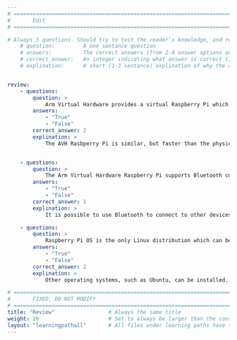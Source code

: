 ```yaml
---
# ================================================================================
#       Edit
# ================================================================================

# Always 3 questions. Should try to test the reader's knowledge, and reinforce the key points you want them to remember.
    # question:         A one sentance question
    # answers:          The correct answers (from 2-4 answer options only). Should be surrounded by quotes.
    # correct_answer:   An integer indicating what answer is correct (index starts from 0)
    # explination:      A short (1-3 sentance) explination of why the correct answer is correct. Can add aditional context if desired


review:
    - questions:
        question: >
            Arm Virtual Hardware provides a virtual Raspberry Pi which is similar, but slower than a real Raspberry Pi.
        answers:
            - "True"
            - "False"
        correct_answer: 2                     
        explination: >
            The AVH Rasbperry Pi is similar, but faster than the physical Raspberry Pi. 


    - questions:
        question: >
            The Arm Virtual Hardware Raspberry Pi supports Bluetooth connections with other devices in AVH
        answers:
            - "True"
            - "False"
        correct_answer: 1                     
        explination: >
            It is possible to use Bluetooth to connect to other devices in AVH

    - questions:
        question: >
            Raspberry Pi OS is the only Linux distribution which can be run on the virtual Raspberry Pi in AVH
        answers:
            - "True"
            - "False"
        correct_answer: 2                     
        explination: >
            Other operating systems, such as Ubuntu, can be installed. 

# ================================================================================
#       FIXED, DO NOT MODIFY
# ================================================================================
title: "Review"                 # Always the same title
weight: 20                      # Set to always be larger than the content in this path
layout: "learningpathall"       # All files under learning paths have this same wrapper
---
```

